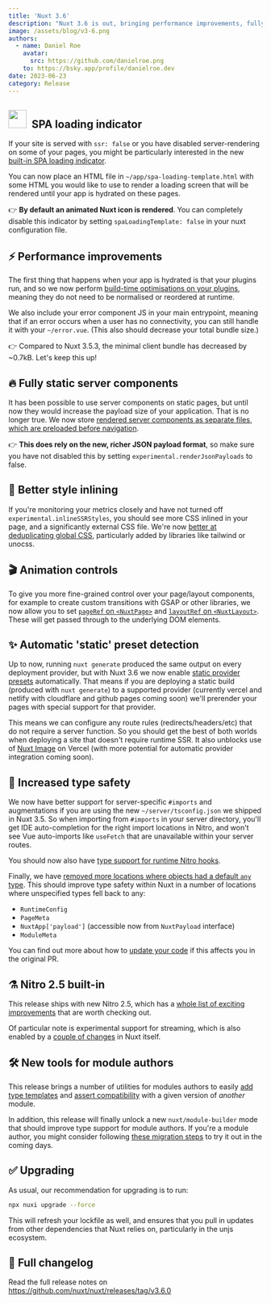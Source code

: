 ```yaml
---
title: 'Nuxt 3.6'
description: "Nuxt 3.6 is out, bringing performance improvements, fully static server components, better style inlining, static presets, increased type safety - and much more."
image: /assets/blog/v3-6.png
authors:
  - name: Daniel Roe
    avatar:
      src: https://github.com/danielroe.png
    to: https://bsky.app/profile/danielroe.dev
date: 2023-06-23
category: Release
---
```


## <img style="display:inline" src="https://nuxt.com/assets/design-kit/icon-green.svg" width="36" height="36" valign="center"> &nbsp;SPA loading indicator

If your site is served with `ssr: false` or you have disabled server-rendering on some of your pages, you might be particularly interested in the new [built-in SPA loading indicator](https://github.com/nuxt/nuxt/pull/21640).

You can now place an HTML file in `~/app/spa-loading-template.html` with some HTML you would like to use to render a loading screen that will be rendered until your app is hydrated on these pages.

👉 **By default an animated Nuxt icon is rendered**. You can completely disable this indicator by setting `spaLoadingTemplate: false` in your nuxt configuration file.

## ⚡️ Performance improvements

The first thing that happens when your app is hydrated is that your plugins run, and so we now perform [build-time optimisations on your plugins](https://github.com/nuxt/nuxt/pull/21611), meaning they do not need to be normalised or reordered at runtime.

We also include your error component JS in your main entrypoint, meaning that if an error occurs when a user has no connectivity, you can still handle it with your `~/error.vue`. (This also should decrease your total bundle size.)

👉 Compared to Nuxt 3.5.3, the minimal client bundle has decreased by ~0.7kB. Let's keep this up!

## 🔥 Fully static server components

It has been possible to use server components on static pages, but until now they would increase the payload size of your application. That is no longer true. We now store [rendered server components as separate files, which are preloaded before navigation](https://github.com/nuxt/nuxt/pull/21461).

👉 **This does rely on the new, richer JSON payload format**, so make sure you have not disabled this by setting `experimental.renderJsonPayloads` to false.

## 🎨 Better style inlining

If you're monitoring your metrics closely and have not turned off `experimental.inlineSSRStyles`, you should see more CSS inlined in your page, and a significantly external CSS file. We're now [better at deduplicating global CSS](https://github.com/nuxt/nuxt/pull/21573), particularly added by libraries like tailwind or unocss.

## 🎬 Animation controls

To give you more fine-grained control over your page/layout components, for example to create custom transitions with GSAP or other libraries, we now allow you to set [`pageRef` on `<NuxtPage>`](https://github.com/nuxt/nuxt/pull/19403) and [`layoutRef` on `<NuxtLayout>`](https://github.com/nuxt/nuxt/pull/19465). These will get passed through to the underlying DOM elements.

## ✨ Automatic 'static' preset detection

Up to now, running `nuxt generate` produced the same output on every deployment provider, but with Nuxt 3.6 we now enable [static provider presets](https://github.com/nuxt/nuxt/pull/21655) automatically. That means if you are deploying a static build (produced with `nuxt generate`) to a supported provider (currently vercel and netlify with cloudflare and github pages coming soon) we'll prerender your pages with special support for that provider.

This means we can configure any route rules (redirects/headers/etc) that do not require a server function. So you should get the best of both worlds when deploying a site that doesn't require runtime SSR. It also unblocks use of [Nuxt Image](https://github.com/nuxt/image) on Vercel (with more potential for automatic provider integration coming soon).

## 💪 Increased type safety

We now have better support for server-specific `#imports` and augmentations if you are using the new `~/server/tsconfig.json` we shipped in Nuxt 3.5. So when importing from `#imports` in your server directory, you'll get IDE auto-completion for the right import locations in Nitro, and won't see Vue auto-imports like `useFetch` that are unavailable within your server routes.

You should now also have [type support for runtime Nitro hooks](https://github.com/nuxt/nuxt/pull/21666).

Finally, we have [removed more locations where objects had a default `any` type](https://github.com/nuxt/nuxt/pull/21700). This should improve type safety within Nuxt in a number of locations where unspecified types fell back to any:

* `RuntimeConfig`
* `PageMeta`
* `NuxtApp['payload']` (accessible now from `NuxtPayload` interface)
* `ModuleMeta`

You can find out more about how to [update your code](https://github.com/nuxt/nuxt/pull/21700) if this affects you in the original PR.

## ⚗️ Nitro 2.5 built-in

This release ships with new Nitro 2.5, which has a [whole list of exciting improvements](https://github.com/unjs/nitro/releases/tag/v2.5.0) that are worth checking out.

Of particular note is experimental support for streaming, which is also enabled by a [couple of changes](https://github.com/nuxt/nuxt/pull/21665) in Nuxt itself.

## 🛠️ New tools for module authors

This release brings a number of utilities for modules authors to easily [add type templates](https://github.com/nuxt/nuxt/pull/21331) and [assert compatibility](https://github.com/nuxt/nuxt/pull/21246) with a given version of _another_ module.

In addition, this release will finally unlock a new `nuxt/module-builder` mode that should improve type support for module authors. If you're a module author, you might consider following [these migration steps](https://github.com/nuxt/starter/pull/392) to try it out in the coming days.

## ✅ Upgrading

As usual, our recommendation for upgrading is to run:

```sh
npx nuxi upgrade --force
```

This will refresh your lockfile as well, and ensures that you pull in updates from other dependencies that Nuxt relies on, particularly in the unjs ecosystem.


## 📃 Full changelog

Read the full release notes on https://github.com/nuxt/nuxt/releases/tag/v3.6.0
